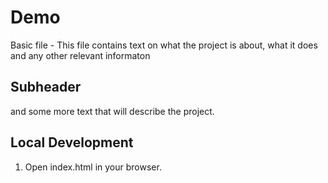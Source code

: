 # Demo

Basic file - 
This file contains text on what the project is about, what it does and any other relevant informaton

## Subheader

and some more text that will describe the project.

## Local Development

1. Open index.html in your browser.